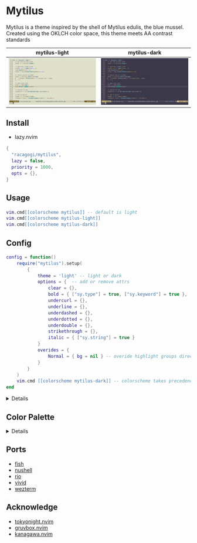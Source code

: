 # Mytilus

Mytilus is a theme inspired by the shell of Mytilus edulis, the blue mussel.
Created using the OKLCH color space,
this theme meets AA contrast standards

|mytilus-light|mytilus-dark|
|---|---|
|![mytilus-light](./asset/mytilus-light.png)|![mytilus-dark](./asset/mytilus-dark.png)|

## Install
		
- lazy.nvim

```lua
{
  "racagogi/mytilus",
  lazy = false,
  priority = 1000,
  opts = {},
}
```
## Usage
		
```lua
vim.cmd[[colorscheme mytilus]] -- default is light
vim.cmd[[colorscheme mytilus-light]]
vim.cmd[[colorscheme mytilus-dark]]
```

## Config	
			
```lua
config = function()
	require("mytilus").setup(
		{
			theme = 'light' -- light or dark
			options = {  -- add or remove attrs
				clear = {},
				bold = { ["sy.type"] = true, ["sy.keyword"] = true },
				undercurl = {},
				underline = {},
				underdashed = {},
				underdotted = {},
				underdouble = {},
				strikethrough = {},
				italic = { ["sy.string"] = true }
			}
			overides = { 
				Normal = { bg = nil } -- overide highlight groups directly
			}
		}
	)
	vim.cmd [[colorscheme mytilus-dark]] -- colorscheme takes precedence over theme
end
```
<details>

## light colors

| | hex | rgb |
|---|---|---|
| d0_black | #2E2B3C | [46.04, 43.13, 59.77] |
| d0_white | #2E2F1E | [45.85, 47.48, 29.83] |
| d1_black | #3B3849 | [58.71, 55.79, 73.09] |
| d1_white | #3B3C2A | [58.51, 60.29, 42.14] |
| d2_black | #484557 | [71.84, 68.91, 86.8] |
| d2_white | #484A37 | [71.65, 73.55, 54.92] |
| d3_black | #555265 | [85.4, 82.45, 100.88] |
| d3_white | #555744 | [85.2, 87.22, 68.12] |
| d3_red | #794153 | [120.93, 65.24, 83.36] |
| d3_orange | #7A462E | [121.63, 69.87, 45.94] |
| d3_yellow | #675317 | [102.51, 82.85, 23.38] |
| d3_green | #415F30 | [65.37, 95.09, 48.14] |
| d3_mint | #066357 | [5.71, 99.47, 86.89] |
| d3_cyan | #105E77 | [15.8, 94.09, 118.54] |
| d3_blue | #445282 | [67.93, 82.48, 129.84] |
| d3_magenta | #664774 | [101.96, 71.0, 115.75] |


### contrast

| | v0_black | v0_white | v1_black | v1_white | v2_black | v2_white |
|---|---|---|---|---|---|---|
| d0_black | 11.78 | 11.93 | 10.13 | 10.25 | 8.64 | 8.74 |
| d0_white | 11.63 | 11.78 | 10.0 | 10.12 | 8.53 | 8.63 |
| d1_black | 9.78 | 9.9 | 8.41 | 8.5 | 7.16 | 7.25 |
| d1_white | 9.64 | 9.76 | 8.29 | 8.38 | 7.06 | 7.15 |
| d2_black | 7.97 | 8.07 | 6.85 | 6.93 | 5.84 | 5.91 |
| d2_white | 7.85 | 7.95 | 6.75 | 6.82 | 5.75 | 5.82 |
| d3_black | 6.44 | 6.52 | 5.53 | 5.6 | 4.72 | 4.77 |
| d3_white | 6.34 | 6.42 | 5.45 | 5.51 | 4.64 | 4.7 |
| d3_red | 6.67 | 6.76 | 5.74 | 5.8 | 4.89 | 4.95 |
| d3_orange | 6.59 | 6.67 | 5.66 | 5.73 | 4.83 | 4.89 |
| d3_yellow | 6.4 | 6.48 | 5.5 | 5.56 | 4.69 | 4.74 |
| d3_green | 6.19 | 6.27 | 5.32 | 5.38 | 4.54 | 4.59 |
| d3_mint | 6.11 | 6.19 | 5.26 | 5.31 | 4.48 | 4.53 |
| d3_cyan | 6.23 | 6.31 | 5.36 | 5.42 | 4.57 | 4.62 |
| d3_blue | 6.46 | 6.54 | 5.55 | 5.62 | 4.73 | 4.79 |
| d3_magenta | 6.63 | 6.71 | 5.7 | 5.77 | 4.86 | 4.92 |


| | v3_black | v3_white | v3_red | v3_orange | v3_yellow | v3_green | v3_mint | v3_cyan | v3_blue | v3_magenta |
|---|---|---|---|---|---|---|---|---|---|---|
| d0_black | 7.3 | 7.4 | 7.1 | 7.18 | 7.36 | 7.54 | 7.61 | 7.5 | 7.3 | 7.14 |
| d0_white | 7.21 | 7.3 | 7.01 | 7.09 | 7.26 | 7.45 | 7.51 | 7.41 | 7.21 | 7.05 |
| d1_black | 6.06 | 6.14 | 5.89 | 5.96 | 6.1 | 6.26 | 6.31 | 6.23 | 6.06 | 5.93 |
| d1_white | 5.97 | 6.05 | 5.81 | 5.87 | 6.02 | 6.17 | 6.22 | 6.14 | 5.97 | 5.84 |
| d2_black | 4.94 | 5.0 | 4.8 | 4.85 | 4.97 | 5.1 | 5.15 | 5.07 | 4.94 | 4.83 |
| d2_white | 4.86 | 4.93 | 4.73 | 4.78 | 4.9 | 5.02 | 5.07 | 5.0 | 4.86 | 4.76 |
| d3_black | 3.99 | 4.04 | 3.88 | 3.92 | 4.02 | 4.12 | 4.16 | 4.1 | 3.99 | 3.9 |
| d3_white | 3.93 | 3.98 | 3.82 | 3.86 | 3.96 | 4.06 | 4.09 | 4.04 | 3.93 | 3.84 |
| d3_red | 4.14 | 4.19 | 4.02 | 4.06 | 4.17 | 4.27 | 4.31 | 4.25 | 4.13 | 4.04 |
| d3_orange | 4.08 | 4.13 | 3.97 | 4.01 | 4.11 | 4.22 | 4.25 | 4.19 | 4.08 | 3.99 |
| d3_yellow | 3.96 | 4.01 | 3.85 | 3.9 | 3.99 | 4.09 | 4.13 | 4.07 | 3.96 | 3.88 |
| d3_green | 3.84 | 3.88 | 3.73 | 3.77 | 3.86 | 3.96 | 4.0 | 3.94 | 3.84 | 3.75 |
| d3_mint | 3.79 | 3.84 | 3.68 | 3.72 | 3.82 | 3.91 | 3.95 | 3.89 | 3.79 | 3.71 |
| d3_cyan | 3.86 | 3.91 | 3.75 | 3.8 | 3.89 | 3.99 | 4.02 | 3.97 | 3.86 | 3.78 |
| d3_blue | 4.0 | 4.05 | 3.89 | 3.94 | 4.03 | 4.13 | 4.17 | 4.11 | 4.0 | 3.92 |
| d3_magenta | 4.11 | 4.16 | 3.99 | 4.04 | 4.14 | 4.24 | 4.28 | 4.22 | 4.11 | 4.02 |


## dark colors

| | hex | rgb |
|---|---|---|
| d0_black | #EEF1DA | [238.27, 240.98, 218.33] |
| d0_white | #EFEBFF | [238.51, 235.27, 255.0] |
| d1_black | #DEE0CA | [221.79, 224.45, 202.08] |
| d1_white | #DEDBF1 | [222.02, 218.81, 240.8] |
| d2_black | #CED0BA | [205.54, 208.14, 186.08] |
| d2_white | #CECBE0 | [205.76, 202.58, 224.25] |
| d3_black | #BEC0AA | [189.52, 192.07, 170.32] |
| d3_white | #BEBBD0 | [189.74, 186.59, 207.93] |
| d3_red | #EAA9BB | [233.66, 168.56, 187.48] |
| d3_orange | #EAAE93 | [234.12, 173.93, 147.18] |
| d3_yellow | #D2BC82 | [209.66, 188.01, 129.62] |
| d3_green | #A8CA96 | [167.77, 201.8, 149.86] |
| d3_mint | #82CFC0 | [129.81, 207.04, 191.56] |
| d3_cyan | #84C9E5 | [131.56, 201.14, 228.69] |
| d3_blue | #A9BCF2 | [169.45, 187.86, 242.2] |
| d3_magenta | #D1AFE2 | [209.45, 174.61, 225.6] |


### contrast

| | v0_black | v0_white | v1_black | v1_white | v2_black | v2_white |
|---|---|---|---|---|---|---|
| d0_black | 11.78 | 11.93 | 9.76 | 9.9 | 7.95 | 8.07 |
| d0_white | 11.63 | 11.78 | 9.64 | 9.78 | 7.85 | 7.97 |
| d1_black | 10.12 | 10.25 | 8.38 | 8.5 | 6.82 | 6.93 |
| d1_white | 10.0 | 10.13 | 8.29 | 8.41 | 6.75 | 6.85 |
| d2_black | 8.63 | 8.74 | 7.15 | 7.25 | 5.82 | 5.91 |
| d2_white | 8.53 | 8.64 | 7.06 | 7.16 | 5.75 | 5.84 |
| d3_black | 7.3 | 7.4 | 6.05 | 6.14 | 4.93 | 5.0 |
| d3_white | 7.21 | 7.3 | 5.97 | 6.06 | 4.86 | 4.94 |
| d3_red | 7.01 | 7.1 | 5.81 | 5.89 | 4.73 | 4.8 |
| d3_orange | 7.09 | 7.18 | 5.87 | 5.96 | 4.78 | 4.85 |
| d3_yellow | 7.26 | 7.36 | 6.02 | 6.1 | 4.9 | 4.97 |
| d3_green | 7.45 | 7.54 | 6.17 | 6.26 | 5.02 | 5.1 |
| d3_mint | 7.51 | 7.61 | 6.22 | 6.31 | 5.07 | 5.15 |
| d3_cyan | 7.41 | 7.5 | 6.14 | 6.23 | 5.0 | 5.07 |
| d3_blue | 7.21 | 7.3 | 5.97 | 6.06 | 4.86 | 4.94 |
| d3_magenta | 7.05 | 7.14 | 5.84 | 5.93 | 4.76 | 4.83 |


| | v3_black | v3_white | v3_red | v3_orange | v3_yellow | v3_green | v3_mint | v3_cyan | v3_blue | v3_magenta |
|---|---|---|---|---|---|---|---|---|---|---|
| d0_black | 6.42 | 6.52 | 6.76 | 6.67 | 6.48 | 6.27 | 6.19 | 6.31 | 6.54 | 6.71 |
| d0_white | 6.34 | 6.44 | 6.67 | 6.59 | 6.4 | 6.19 | 6.11 | 6.23 | 6.46 | 6.63 |
| d1_black | 5.51 | 5.6 | 5.8 | 5.73 | 5.56 | 5.38 | 5.31 | 5.42 | 5.62 | 5.77 |
| d1_white | 5.45 | 5.53 | 5.74 | 5.66 | 5.5 | 5.32 | 5.26 | 5.36 | 5.55 | 5.7 |
| d2_black | 4.7 | 4.77 | 4.95 | 4.89 | 4.74 | 4.59 | 4.53 | 4.62 | 4.79 | 4.92 |
| d2_white | 4.64 | 4.72 | 4.89 | 4.83 | 4.69 | 4.54 | 4.48 | 4.57 | 4.73 | 4.86 |
| d3_black | 3.98 | 4.04 | 4.19 | 4.13 | 4.01 | 3.88 | 3.84 | 3.91 | 4.05 | 4.16 |
| d3_white | 3.93 | 3.99 | 4.14 | 4.08 | 3.96 | 3.84 | 3.79 | 3.86 | 4.0 | 4.11 |
| d3_red | 3.82 | 3.88 | 4.02 | 3.97 | 3.85 | 3.73 | 3.68 | 3.75 | 3.89 | 3.99 |
| d3_orange | 3.86 | 3.92 | 4.06 | 4.01 | 3.9 | 3.77 | 3.72 | 3.8 | 3.94 | 4.04 |
| d3_yellow | 3.96 | 4.02 | 4.17 | 4.11 | 3.99 | 3.86 | 3.82 | 3.89 | 4.03 | 4.14 |
| d3_green | 4.06 | 4.12 | 4.27 | 4.22 | 4.09 | 3.96 | 3.91 | 3.99 | 4.13 | 4.24 |
| d3_mint | 4.09 | 4.16 | 4.31 | 4.25 | 4.13 | 4.0 | 3.95 | 4.02 | 4.17 | 4.28 |
| d3_cyan | 4.04 | 4.1 | 4.25 | 4.19 | 4.07 | 3.94 | 3.89 | 3.97 | 4.11 | 4.22 |
| d3_blue | 3.93 | 3.99 | 4.13 | 4.08 | 3.96 | 3.84 | 3.79 | 3.86 | 4.0 | 4.11 |
| d3_magenta | 3.84 | 3.9 | 4.04 | 3.99 | 3.88 | 3.75 | 3.71 | 3.78 | 3.92 | 4.02 |



</details>

## Color Palette

<details>

```lua
---@class Palette
---@field tc TerminalColor
---@field di Diagnostic
---@field fg Foreground
---@field bg Background
---@field sy Syntax
---@field df Diff
---@field rb Rainbow
---@field at Attr
---@field ui UI

---@class TerminalColor
---@field black         Color
---@field red           Color
---@field orange        Color
---@field yellow        Color
---@field green         Color
---@field mint          Color
---@field cyan          Color
---@field blue          Color
---@field magenta       Color
---@field white         Color
---@field bright_black  Color
---@field bright_white  Color

---@class Diagnostic
---@field error         Color
---@field warn          Color
---@field ok            Color
---@field info          Color
---@field hint          Color

---@class Rainbow
---@field rb1           Color
---@field rb2           Color
---@field rb3           Color
---@field rb4           Color
---@field rb5           Color
---@field rb6           Color
---@field rb7           Color

---@class Diff
---@field delete        Color
---@field add           Color
---@field change        Color
---@field difftext      Color

---@class Attr
---@field clear         Color
---@field bold          Color
---@field strikethrough Color
---@field underline     Color
---@field undercurl     Color
---@field underdouble   Color
---@field underdotted   Color
---@field underdashed   Color
---@field italic        Color

---@class Foreground
---@field strong        Color
---@field text          Color
---@field comment       Color

---@class Background
---@field float         Color
---@field plain	        Color
---@field visual        Color

---@class UI
---@field important  Color
---@field warning    Color
---@field info       Color
---@field hint       Color
---@field select     Color
---@field note       Color
---@field doc        Color
---@field sign       Color
---@field cursorline Color
---@field bar        Bar
---@field board      Board
---@field border     Color
---@field inactive   Color
---@field cursor     Color
---@field dir        Color
---@field fold       Color
---@field nontext    Color
---@field candidate  Color
---@field pmenu      Color
---@field pselect    Color

---@class Bar
---@field active     Color
---@field inactive   Color

---@class Board
---@field light      Color
---@field dark       Color

---@class Syntax
---@field keyword    Color
---@field constant   Color
---@field type       Color
---@field macro      Color
---@field functions  Color
---@field statement  Color
---@field modifier   Color
---@field operator   Color
---@field string     Color
---@field symbol     Color
---@field struct     Color
---@field member     Color
---@field parameter  Color
---@field variable   Color
---@field construct  Color
---@field special    Color
```
</details>
	
## Ports

- [fish](./themes/fish)
- [nushell](./themes/nu)
- [rio](./themes/rio)
- [vivid](./themes/vivid)
- [wezterm](./themes/wezterm)

## Acknowledge

- [tokyonight.nvim](https://github.com/folke/tokyonight.nvim)
- [gruvbox.nvim](https://github.com/ellisonleao/gruvbox.nvim)
- [kanagawa.nvim](https://github.com/rebelot/kanagawa.nvim)
